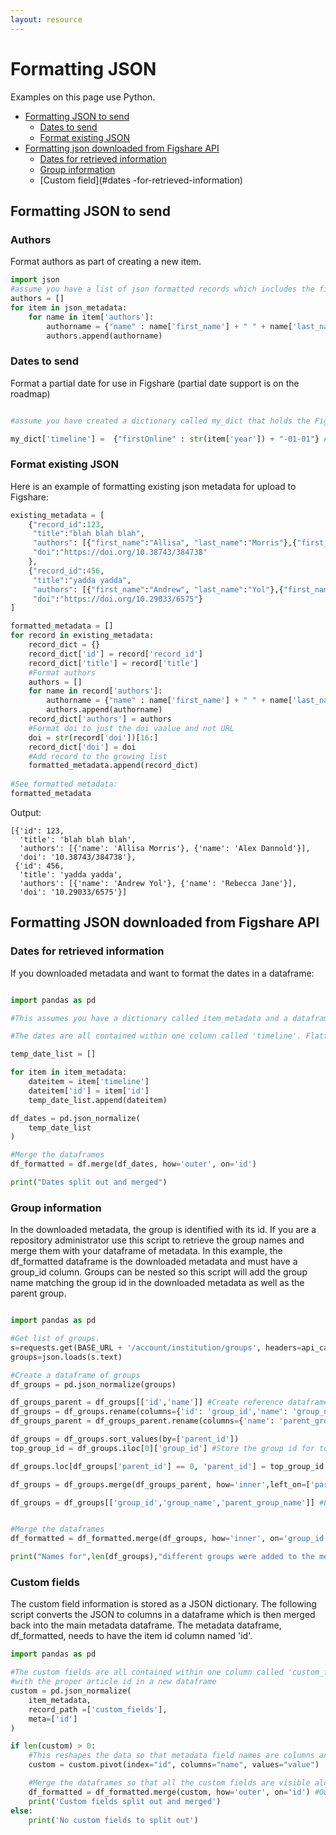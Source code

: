 ```yaml
---
layout: resource
---
```


# Formatting JSON

Examples on this page use Python.

- [Formatting JSON to send](#formatting-json-to-send)
    - [Dates to send](#dates-to-send)
	- [Format existing JSON](#format-existing-json)
- [Formatting json downloaded from Figshare API](#formatting-json-downloaded-from-Figshare-api)
	- [Dates for retrieved information](#dates-for-retrieved-information)
	- [Group information](#group-information)
	- [Custom field](#dates -for-retrieved-information)

## Formatting JSON to send
### Authors
Format authors as part of creating a new item. 
```py
import json
#assume you have a list of json formatted records which includes the first and last names labeled as 'first_name' and 'last_name'.
authors = []
for item in json_metadata:
	for name in item['authors']:
		authorname = {"name" : name['first_name'] + " " + name['last_name']}
		authors.append(authorname)

```
### Dates to send
Format a partial date for use in Figshare (partial date support is on the roadmap)
```py

#assume you have created a dictionary called my_dict that holds the Figshare formatted metadata and the harvested metadata only includes a year. This makes the date January 1 of that year.

my_dict['timeline'] =  {"firstOnline" : str(item['year']) + "-01-01"} #year only
```
### Format existing JSON
Here is an example of formatting existing json metadata for upload to Figshare:
```py
existing_metadata = [
    {"record_id":123,
     "title":"blah blah blah",
     "authors": [{"first_name":"Allisa", "last_name":"Morris"},{"first_name":"Alex", "last_name":"Dannold"}],
     "doi":"https://doi.org/10.38743/384738"
    },
    {"record_id":456,
     "title":"yadda yadda",
     "authors": [{"first_name":"Andrew", "last_name":"Yol"},{"first_name":"Rebecca", "last_name":"Jane"}],
     "doi":"https://doi.org/10.29033/6575"}
]

formatted_metadata = []
for record in existing_metadata:
    record_dict = {}
    record_dict['id'] = record['record_id']
    record_dict['title'] = record['title']
    #Format authors
    authors = []
    for name in record['authors']:
        authorname = {"name" : name['first_name'] + " " + name['last_name']}
        authors.append(authorname)
    record_dict['authors'] = authors
    #Format doi to just the doi vaalue and not URL
    doi = str(record['doi'])[16:]
    record_dict['doi'] = doi
    #Add record to the growing list
    formatted_metadata.append(record_dict)
    
#See formatted metadata:
formatted_metadata
```
Output:
```
[{'id': 123,
  'title': 'blah blah blah',
  'authors': [{'name': 'Allisa Morris'}, {'name': 'Alex Dannold'}],
  'doi': '10.38743/384738'},
 {'id': 456,
  'title': 'yadda yadda',
  'authors': [{'name': 'Andrew Yol'}, {'name': 'Rebecca Jane'}],
  'doi': '10.29033/6575'}]
```

## Formatting JSON downloaded from Figshare API

### Dates for retrieved information

If you downloaded metadata and want to format the dates in a dataframe:
```py

import pandas as pd

#This assumes you have a dictionary called item_metadata and a dataframe of that metadata called df.

#The dates are all contained within one column called 'timeline'. Flatten that column and associate the values with the proper article id in a new dataframe

temp_date_list = []

for item in item_metadata:
    dateitem = item['timeline']
    dateitem['id'] = item['id']
    temp_date_list.append(dateitem)

df_dates = pd.json_normalize(
    temp_date_list 
)

#Merge the dataframes
df_formatted = df.merge(df_dates, how='outer', on='id')

print("Dates split out and merged")
```
### Group information
In the downloaded metadata, the group is identified with its id. If you are a repository administrator use this script to retrieve the group names and merge them with your dataframe of metadata.
In this example, the df_formatted dataframe is the downloaded metadata and must have a group_id column. Groups can be nested so this script will add the group name matching the group id in the downloaded metadata as well as the parent group.

```py

import pandas as pd

#Get list of groups.
s=requests.get(BASE_URL + '/account/institution/groups', headers=api_call_headers)
groups=json.loads(s.text)

#Create a dataframe of groups
df_groups = pd.json_normalize(groups)

df_groups_parent = df_groups[['id','name']] #Create reference dataframe
df_groups = df_groups.rename(columns={'id': 'group_id','name': 'group_name'}) #Rename id col in main dataframe
df_groups_parent = df_groups_parent.rename(columns={'name': 'parent_group_name'}) #Rename name col in reference dataframe

df_groups = df_groups.sort_values(by=['parent_id'])
top_group_id = df_groups.iloc[0]['group_id'] #Store the group id for top group

df_groups.loc[df_groups['parent_id'] == 0, 'parent_id'] = top_group_id #For top level group, replace the zero value parent id with top level group id

df_groups = df_groups.merge(df_groups_parent, how='inner',left_on=['parent_id'], right_on=['id']) #Add parent group name

df_groups = df_groups[['group_id','group_name','parent_group_name']] #Pare down to needed columns


#Merge the dataframes
df_formatted = df_formatted.merge(df_groups, how='inner', on='group_id') #If you use 'outer' it will include a blank record for each group with no records

print("Names for",len(df_groups),"different groups were added to the metadata records")
```
### Custom fields
The custom field information is stored as a JSON dictionary. The following script converts the JSON to columns in a dataframe which is then merged back into the main metadata dataframe.
The metadata dataframe, df_formatted, needs to have the item id column named 'id'.

```py
import pandas as pd

#The custom fields are all contained within one column called 'custom_fields'. Flatten that column and associate the values
#with the proper article id in a new dataframe
custom = pd.json_normalize(
    item_metadata,
    record_path =['custom_fields'],
    meta=['id']
)

if len(custom) > 0:
    #This reshapes the data so that metadata field names are columns and each row is an id.
    custom = custom.pivot(index="id", columns="name", values="value")

    #Merge the dataframes so that all the custom fields are visible along with all the other metadata
    df_formatted = df_formatted.merge(custom, how='outer', on='id') #Outer merge keeps records that have no custom metadata.
    print('Custom fields split out and merged')
else:
    print('No custom fields to split out')
```